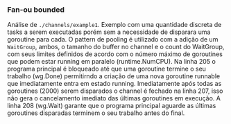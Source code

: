 ### Fan-ou bounded

Análise de `./channels/example1`. Exemplo com uma quantidade discreta de tasks a serem executadas porém sem a necessidade de disparara uma goroutine para cada.
O pattern de pooling é utilizado com a adição de um `WaitGroup`, ambos, o tamanho do buffer no channel e o count do WaitGroup, com seus limites definidos de acordo com o número máximo de goroutines que podem estar running em paralelo (runtime.NumCPU).
Na linha 205 o programa principal é bloqueado até que uma goroutine termine o seu trabalho (wg.Done) permitirndo a criação de uma nova goroutine runnable que imediatamente entra em estado running.
Imediatamente após todas as goroutines (2000) serem disparados o channel é fechado na linha 207, isso não gera o cancelamento imediato das últimas goroutines em execução. A linha 208 (wg.Wait) garante que o programa principal aguarde as últimas goroutines disparadas terminem o seu trabalho antes do final.